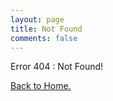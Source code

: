 ```yaml
---
layout: page
title: Not Found
comments: false
---
```


Error 404 : Not Found!

<a href="{{ site.baseurl }}">Back to Home.</a>

